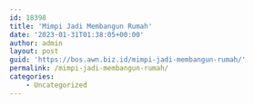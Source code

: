 ```yaml
---
id: 18398
title: 'Mimpi Jadi Membangun Rumah'
date: '2023-01-31T01:38:05+00:00'
author: admin
layout: post
guid: 'https://bos.awn.biz.id/mimpi-jadi-membangun-rumah/'
permalink: /mimpi-jadi-membangun-rumah/
categories:
    - Uncategorized
---
```


